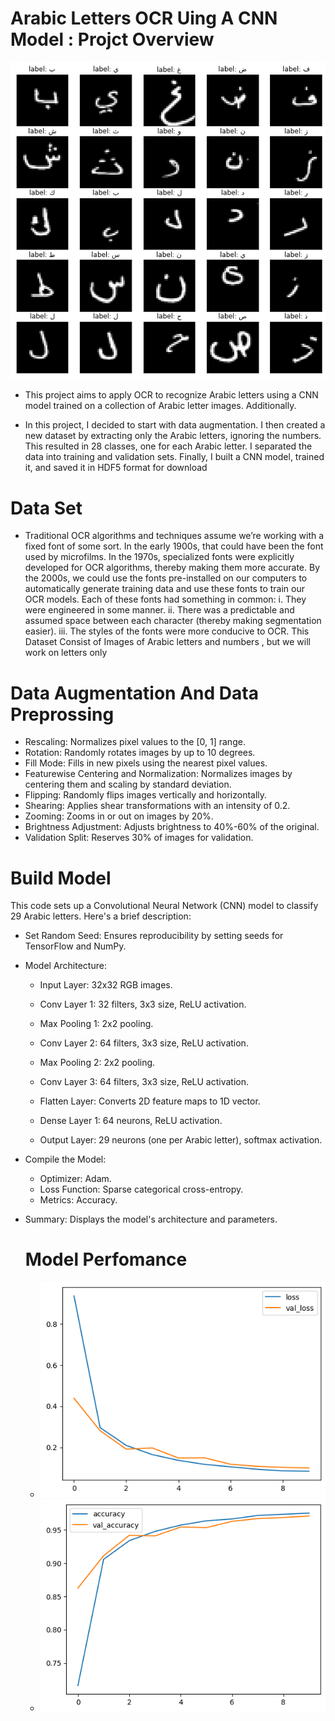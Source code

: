 # Arabic Letters OCR Uing A CNN Model : Projct Overview
![Image](https://github.com/germeengehad/Arabic-Letters-OCR-Using-a-CNN-Model/blob/main/1_rYZoGtsO1HqsqX-UhlbXuA.png)
- This project aims to apply OCR to recognize Arabic letters using a CNN model trained on a collection of Arabic letter images. Additionally.

- In this project, I decided to start with data augmentation. I then created a new dataset by extracting only the Arabic letters, ignoring the numbers. This resulted in 28 classes, one for each Arabic letter. I separated the data into training and validation sets. Finally, I built a CNN model, trained it, and saved it in HDF5 format for download

# Data Set
- Traditional OCR algorithms and techniques assume we’re working with a fixed font of some sort. In the early 1900s, that could have been the font used by microfilms.
In the 1970s, specialized fonts were explicitly developed for OCR algorithms, thereby making them more accurate. By the 2000s, we could use the fonts pre-installed on our computers to automatically generate training data and use these fonts to train our OCR models.
Each of these fonts had something in common:
i. They were engineered in some manner.
ii. There was a predictable and assumed space between each character (thereby making segmentation easier).
iii. The styles of the fonts were more conducive to OCR.
This Dataset Consist of Images of Arabic letters and numbers , but we will work on letters only

#  Data Augmentation And Data Preprossing
- Rescaling: Normalizes pixel values to the [0, 1] range.
- Rotation: Randomly rotates images by up to 10 degrees.
- Fill Mode: Fills in new pixels using the nearest pixel values.
- Featurewise Centering and Normalization: Normalizes images by centering them and scaling by standard deviation.
- Flipping: Randomly flips images vertically and horizontally.
- Shearing: Applies shear transformations with an intensity of 0.2.
- Zooming: Zooms in or out on images by 20%.
- Brightness Adjustment: Adjusts brightness to 40%-60% of the original.
- Validation Split: Reserves 30% of images for validation.

# Build Model
This code sets up a Convolutional Neural Network (CNN) model to classify 29 Arabic letters. Here's a brief description:
- Set Random Seed: Ensures reproducibility by setting seeds for TensorFlow and NumPy.
- Model Architecture:
  - Input Layer: 32x32 RGB images.
  - Conv Layer 1: 32 filters, 3x3 size, ReLU activation.
  - Max Pooling 1: 2x2 pooling.
  - Conv Layer 2: 64 filters, 3x3 size, ReLU activation.
  - Max Pooling 2: 2x2 pooling.
  - Conv Layer 3: 64 filters, 3x3 size, ReLU activation.
  - Flatten Layer: Converts 2D feature maps to 1D vector.

  - Dense Layer 1: 64 neurons, ReLU activation.
  - Output Layer: 29 neurons (one per Arabic letter), softmax activation.
- Compile the Model:
  - Optimizer: Adam.
  - Loss Function: Sparse categorical cross-entropy.
  - Metrics: Accuracy.
- Summary: Displays the model's architecture and parameters.

  # Model Perfomance
  -    ![Image](https://github.com/germeengehad/Arabic-Letters-OCR-Using-a-CNN-Model/blob/main/download%20(4).png)
  -    ![Image](https://github.com/germeengehad/Arabic-Letters-OCR-Using-a-CNN-Model/blob/main/download%20(3).png)    


